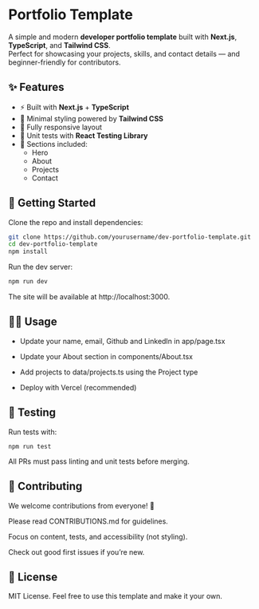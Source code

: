 # Portfolio Template

A simple and modern **developer portfolio template** built with **Next.js**, **TypeScript**, and **Tailwind CSS**.  
Perfect for showcasing your projects, skills, and contact details — and beginner-friendly for contributors.

## ✨ Features

- ⚡ Built with **Next.js** + **TypeScript**
- 🎨 Minimal styling powered by **Tailwind CSS**
- 📱 Fully responsive layout
- 🧪 Unit tests with **React Testing Library**
- 🔗 Sections included:
  - Hero
  - About
  - Projects
  - Contact

## 🚀 Getting Started

Clone the repo and install dependencies:

```bash
git clone https://github.com/yourusername/dev-portfolio-template.git
cd dev-portfolio-template
npm install
```

Run the dev server:

```bash
npm run dev
```

The site will be available at http://localhost:3000.

## 🧑‍💻 Usage

- Update your name, email, Github and LinkedIn in app/page.tsx

- Update your About section in components/About.tsx

- Add projects to data/projects.ts using the Project type

- Deploy with Vercel (recommended)

## 🧪 Testing

Run tests with:

`npm run test`

All PRs must pass linting and unit tests before merging.

## 🤝 Contributing

We welcome contributions from everyone! 🎉

Please read CONTRIBUTIONS.md for guidelines.

Focus on content, tests, and accessibility (not styling).

Check out good first issues if you’re new.

## 📜 License

MIT License.
Feel free to use this template and make it your own.
